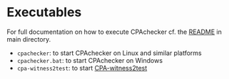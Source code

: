 <!--
This file is part of CPAchecker,
a tool for configurable software verification:
https://cpachecker.sosy-lab.org

SPDX-FileCopyrightText: 2007-2024 Dirk Beyer <https://www.sosy-lab.org>

SPDX-License-Identifier: Apache-2.0
-->

# Executables

For full documentation on how to execute CPAchecker
cf. the [README](../README.md) in main directory.

- `cpachecker`: to start CPAchecker on Linux and similar platforms
- `cpachecker.bat`: to start CPAchecker on Windows
- `cpa-witness2test`: to start [CPA-witness2test](https://www.sosy-lab.org/research/pub/2018-TAP.Tests_from_Witnesses_Execution-Based_Validation_of_Verification_Results.pdf)
